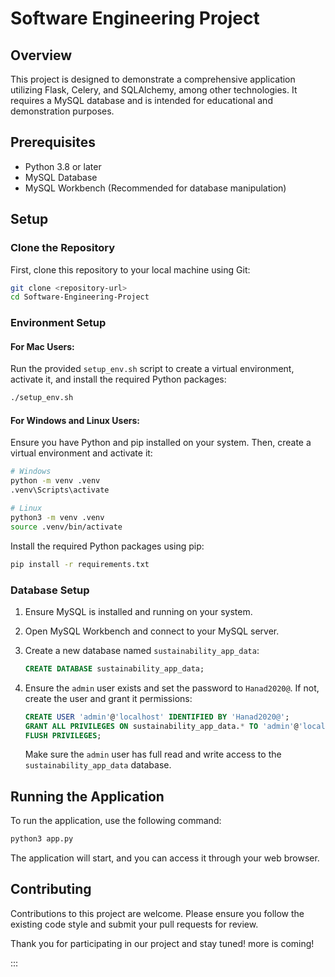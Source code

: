 
# Software Engineering Project

## Overview

This project is designed to demonstrate a comprehensive application utilizing Flask, Celery, and SQLAlchemy, among other technologies. It requires a MySQL database and is intended for educational and demonstration purposes.

## Prerequisites

- Python 3.8 or later
- MySQL Database
- MySQL Workbench (Recommended for database manipulation)

## Setup

### Clone the Repository

First, clone this repository to your local machine using Git:

```bash
git clone <repository-url>
cd Software-Engineering-Project
```

### Environment Setup

#### For Mac Users:

Run the provided `setup_env.sh` script to create a virtual environment, activate it, and install the required Python packages:

```bash
./setup_env.sh
```

#### For Windows and Linux Users:

Ensure you have Python and pip installed on your system. Then, create a virtual environment and activate it:

```bash
# Windows
python -m venv .venv
.venv\Scripts\activate

# Linux
python3 -m venv .venv
source .venv/bin/activate
```

Install the required Python packages using pip:

```bash
pip install -r requirements.txt
```

### Database Setup

1. Ensure MySQL is installed and running on your system.
2. Open MySQL Workbench and connect to your MySQL server.
3. Create a new database named `sustainability_app_data`:
   
   ```sql
   CREATE DATABASE sustainability_app_data;
   ```
   
4. Ensure the `admin` user exists and set the password to `Hanad2020@`. If not, create the user and grant it permissions:

   ```sql
   CREATE USER 'admin'@'localhost' IDENTIFIED BY 'Hanad2020@';
   GRANT ALL PRIVILEGES ON sustainability_app_data.* TO 'admin'@'localhost';
   FLUSH PRIVILEGES;
   ```

   Make sure the `admin` user has full read and write access to the `sustainability_app_data` database.

## Running the Application

To run the application, use the following command:

```bash
python3 app.py
```

The application will start, and you can access it through your web browser.

## Contributing

Contributions to this project are welcome. Please ensure you follow the existing code style and submit your pull requests for review.

Thank you for participating in our project and stay tuned! more is coming!

:::
